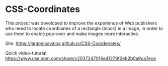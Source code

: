# CSS-Coordinates
This project was developed to improve the experience of Web publishers who need to locate coordinates of a rectangle (block) in a Image, in order to use them to enable pop-over and make images more interactive.

Site: https://jantonioavalos.github.io/CSS-Coordenates/

Quick video-tutorial: https://www.useloom.com/share/c2037247016e41279f2eb2b0a9ca7ece

